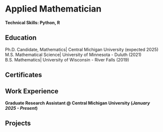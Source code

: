# Applied Mathematician

#### Technical Skills: Python, R

## Education
Ph.D. Candidate, Mathematics| Central Michigan University (expected 2025) 
M.S. Mathematical Science| University of Minnesota - Duluth (2021)			        		
B.S. Mathematics| University of Wisconsin - River Falls (2019)

## Certificates

## Work Experience
**Graduate Research Assistant @ Central Michigan University (_January 2025 - Present_)**

## Projects

								       		

